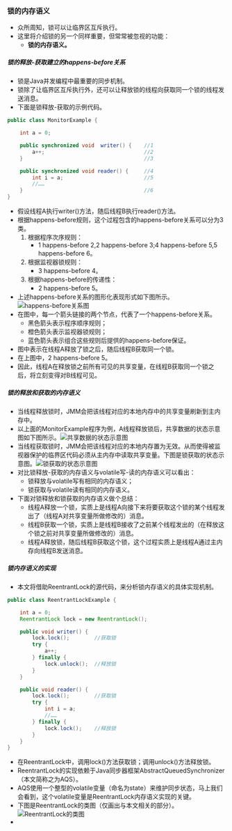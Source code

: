 ### 锁的内存语义

- 众所周知，锁可以让临界区互斥执行。
- 这里将介绍锁的另一个同样重要，但常常被忽视的功能：
  - **锁的内存语义。**

##### 锁的释放-获取建立的happens-before关系

- 锁是Java并发编程中最重要的同步机制。
- 锁除了让临界区互斥执行外，还可以让释放锁的线程向获取同一个锁的线程发送消息。
- 下面是锁释放-获取的示例代码。

```Java
public class MonitorExample {

    int a = 0;

    public synchronized void  writer() {    //1
        a++;                                //2
    }                                       //3

    public synchronized void reader() {     //4
        int i = a;                          //5
        //……
    }                                       //6
}
```

- 假设线程A执行writer()方法，随后线程B执行reader()方法。
- 根据happens-before规则，这个过程包含的happens-before关系可以分为3类。
  1. 根据程序次序规则：
     - 1 happens-before 2,2 happens-before 3;4 happens-before 5,5 happens-before 6。
  2. 根据监视器锁规则：
     - 3 happens-before 4。
  3. 根据happens-before的传递性：
     - 2 happens-before 5。
- 上述happens-before关系的图形化表现形式如下图所示。![happens-before关系图](https://github.com/walmt/Java-Concurrent-Notes/blob/master/img/39.png?raw=true)
- 在图中，每一个箭头链接的两个节点，代表了一个happens-before关系。
  - 黑色箭头表示程序顺序规则；
  - 橙色箭头表示监视器锁规则；
  - 蓝色箭头表示组合这些规则后提供的happens-before保证。
- 图中表示在线程A释放了锁之后，随后线程B获取同一个锁。
- 在上图中，2 happens-before 5。
- 因此，线程A在释放锁之前所有可见的共享变量，在线程B获取同一个锁之后，将立刻变得对B线程可见。

##### 锁的释放和获取的内存语义

- 当线程释放锁时，JMM会把该线程对应的本地内存中的共享变量刷新到主内存中。
- 以上面的MonitorExample程序为例，A线程释放锁后，共享数据的状态示意图如下图所示。![共享数据的状态示意图](https://github.com/walmt/Java-Concurrent-Notes/blob/master/img/40.png?raw=true)
- 当线程获取锁时，JMM会把该线程对应的本地内存置为无效。从而使得被监视器保护的临界区代码必须从主内存中读取共享变量。下图是锁获取的状态示意图。![锁获取的状态示意图](https://github.com/walmt/Java-Concurrent-Notes/blob/master/img/41.png?raw=true)
- 对比锁释放-获取的内存语义与volatile写-读的内存语义可以看出：
  - 锁释放与volatile写有相同的内存语义；
  - 锁获取与volatile读有相同的内存语义。
- 下面对锁释放和锁获取的内存语义做个总结：
  - 线程A释放一个锁，实质上是线程A向接下来将要获取这个锁的某个线程发出了（线程A对共享变量所做修改的）消息。
  - 线程B获取一个锁，实质上是线程B接收了之前某个线程发出的（在释放这个锁之前对共享变量所做修改的）消息。
  - 线程A释放锁，随后线程B获取这个锁，这个过程实质上是线程A通过主内存向线程B发送消息。

##### 锁内存语义的实现

- 本文将借助ReentrantLock的源代码，来分析锁内存语义的具体实现机制。

```Java
public class ReentrantLockExample {

    int a = 0;
    ReentrantLock lock = new ReentrantLock();

    public void writer() {
        lock.lock();        //获取锁
        try {
            a++;
        } finally {
            lock.unlock();  //释放锁
        }
    }

    public void reader() {
        lock.lock();        //获取锁
        try {
            int i = a;
            //……
        } finally {
            lock.lock();    //释放锁
        }
    }
}
```

- 在ReentrantLock中，调用lock()方法获取锁；调用unlock()方法释放锁。
- ReentrantLock的实现依赖于Java同步器框架AbstractQueuedSynchronizer（本文简称之为AQS）。
- AQS使用一个整型的volatile变量（命名为state）来维护同步状态，马上我们会看到，这个volatile变量是ReentrantLock内存语义实现的关键。
- 下图是ReentrantLock的类图（仅画出与本文相关的部分）。![ReentrantLock的类图](https://github.com/walmt/Java-Concurrent-Notes/blob/master/img/42.png?raw=true)
- ​
